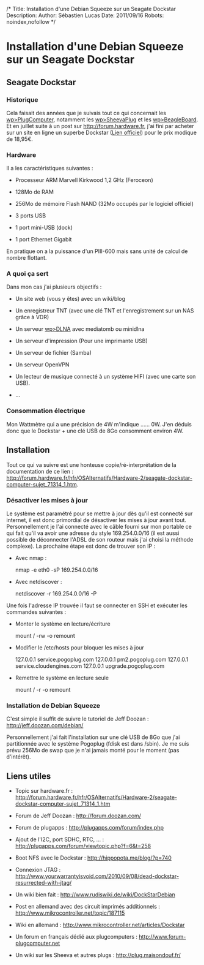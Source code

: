 /*
Title: Installation d'une Debian Squeeze sur un Seagate Dockstar
Description: 
Author: Sébastien Lucas
Date: 2011/09/16
Robots: noindex,nofollow
*/
# Installation d'une Debian Squeeze sur un Seagate Dockstar

## Seagate Dockstar
### Historique

Cela faisait des années que je suivais tout ce qui concernait les [wp>PlugComputer](wp>PlugComputer), notamment les [wp>SheevaPlug](wp>SheevaPlug) et les [wp>BeagleBoard](wp>BeagleBoard). Et en juillet suite à un post sur http://forum.hardware.fr, j'ai fini par acheter sur un site en ligne un superbe Dockstar ([Lien officiel](http://www.seagate.com/www/fr-fr/products/network_storage/freeagent_dockstar/)) pour le prix modique de 18,95€. 

### Hardware

Il a les caractéristiques suivantes :

*	Processeur ARM Marvell Kirkwood 1,2 GHz (Feroceon)

*	128Mo de RAM

*	256Mo de mémoire Flash NAND (32Mo occupés par le logiciel officiel)

*	3 ports USB

*	1 port mini-USB (dock)

*	1 port Ethernet Gigabit

En pratique on a la puissance d'un PIII-600 mais sans unité de calcul de nombre flottant.
### A quoi ça sert

Dans mon cas j'ai plusieurs objectifs :

*	Un site web (vous y êtes) avec un wiki/blog

*	Un enregistreur TNT (avec une clé TNT et l'enregistrement sur un NAS grâce à VDR)

*	Un serveur [wp>DLNA](wp>DLNA) avec mediatomb ou minidlna

*	Un serveur d'impression (Pour une imprimante USB)

*	Un serveur de fichier (Samba)

*	Un serveur OpenVPN

*	Un lecteur de musique connecté à un système HIFI (avec une carte son USB).

*	...
### Consommation électrique

Mon Wattmètre qui a une précision de 4W m'indique ...... 0W. J'en déduis donc que le Dockstar + une clé USB de 8Go consomment environ 4W.
## Installation

Tout ce qui va suivre est une honteuse copie/ré-interprétation de la documentation de ce lien : http://forum.hardware.fr/hfr/OSAlternatifs/Hardware-2/seagate-dockstar-computer-sujet_71314_1.htm.
### Désactiver les mises à jour

Le système est paramétré pour se mettre à jour dès qu'il est connecté sur internet, il est donc primordial de désactiver les mises à jour avant tout. Personnellement je l'ai connecté avec le câble fourni sur mon portable ce qui fait qu'il va avoir une adresse du style 169.254.0.0/16 (il est aussi possible de déconnecter l'ADSL de son routeur mais j'ai choisi la méthode complexe). La prochaine étape est donc de trouver son IP :

*	Avec nmap :

	
	nmap -e eth0 -sP 169.254.0.0/16


*	Avec netdiscover :

	
	netdiscover -r 169.254.0.0/16 -P

Une fois l'adresse IP trouvée il faut se connecter en SSH et exécuter les commandes suivantes :

*	Monter le système en lecture/écriture

	
	mount / -rw -o remount


*	Modifier le /etc/hosts pour bloquer les mises à jour

	
	127.0.0.1 service.pogoplug.com
	127.0.0.1 pm2.pogoplug.com
	127.0.0.1 service.cloudengines.com
	127.0.0.1 upgrade.pogoplug.com


*	Remettre le système en lecture seule

	
	mount / -r -o remount

### Installation de Debian Squeeze

C'est simple il suffit de suivre le tutoriel de Jeff Doozan : http://jeff.doozan.com/debian/

Personnellement j'ai fait l'installation sur une clé USB de 8Go que j'ai partitionnée avec le système Pogoplug (fdisk est dans /sbin). Je me suis prévu 256Mo de swap que je n'ai jamais monté pour le moment (pas d'intérêt).
## Liens utiles

*	Topic sur hardware.fr : http://forum.hardware.fr/hfr/OSAlternatifs/Hardware-2/seagate-dockstar-computer-sujet_71314_1.htm

*	Forum de Jeff Doozan : http://forum.doozan.com/

*	Forum de plugapps : http://plugapps.com/forum/index.php

*	Ajout de l'I2C, port SDHC, RTC, ... : http://plugapps.com/forum/viewtopic.php?f=6&t=258

*	Boot NFS avec le Dockstar : http://hippopota.me/blog/?p=740

*	Connexion JTAG : http://www.yourwarrantyisvoid.com/2010/09/08/dead-dockstar-resurrected-with-jtag/ 

*	Un wiki bien fait : http://www.rudiswiki.de/wiki/DockStarDebian

*	Post en allemand avec des circuit imprimés additionnels : http://www.mikrocontroller.net/topic/187115

*	Wiki en allemand : http://www.mikrocontroller.net/articles/Dockstar

*	Un forum en français dédié aux plugcomputers : http://www.forum-plugcomputer.net

*	Un wiki sur les Sheeva et autres plugs : http://plug.maisondouf.fr/

